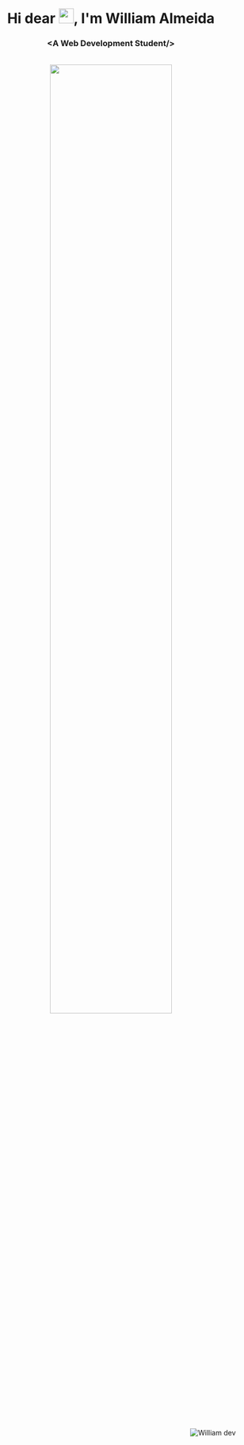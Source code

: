 <h1 align="center">Hi dear <img src="https://raw.githubusercontent.com/kaueMarques/kaueMarques/master/hi.gif" height="30px">, I'm William Almeida</h1>
<h3 align="center"> &lt;A Web Development Student/&gt;</h3>

<br/>
<!-- Githuibu stats-->
<div align="center">
  <a href="https://github.com/willliamdev?tab=repositories" target="_self">
    <img width="70%" src="https://github-readme-stats.vercel.app/api/top-langs/?username=willliamdev&layout=compact&langs_count=7"/>
  </a>
</div>
  
<br/>
&nbsp; <img align="right" src="https://komarev.com/ghpvc/?username=willliamdev" alt="William dev" />
